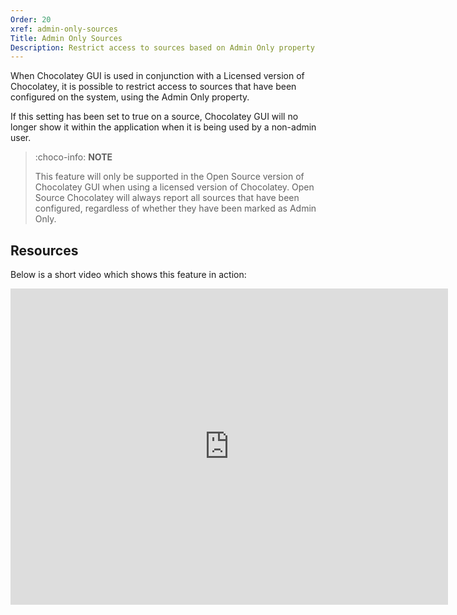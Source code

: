 ```yaml
---
Order: 20
xref: admin-only-sources
Title: Admin Only Sources
Description: Restrict access to sources based on Admin Only property
---
```


When Chocolatey GUI is used in conjunction with a Licensed version of Chocolatey, it is possible to restrict access to sources that have been configured on the system, using the Admin Only property.

If this setting has been set to true on a source, Chocolatey GUI will no longer show it within the application when it is being used by a non-admin user.

> :choco-info: **NOTE**
>
> This feature will only be supported in the Open Source version of Chocolatey GUI when using a licensed version of Chocolatey.  Open Source Chocolatey will always report all sources that have been configured, regardless of whether they have been marked as Admin Only.

## Resources

Below is a short video which shows this feature in action:

<div class="ratio ratio-700x506">
    <iframe width="700" height="506" src="https://www.youtube.com/embed/MBXnFdNMG28" frameborder="0" allow="autoplay; encrypted-media" allowfullscreen></iframe>
</div>
